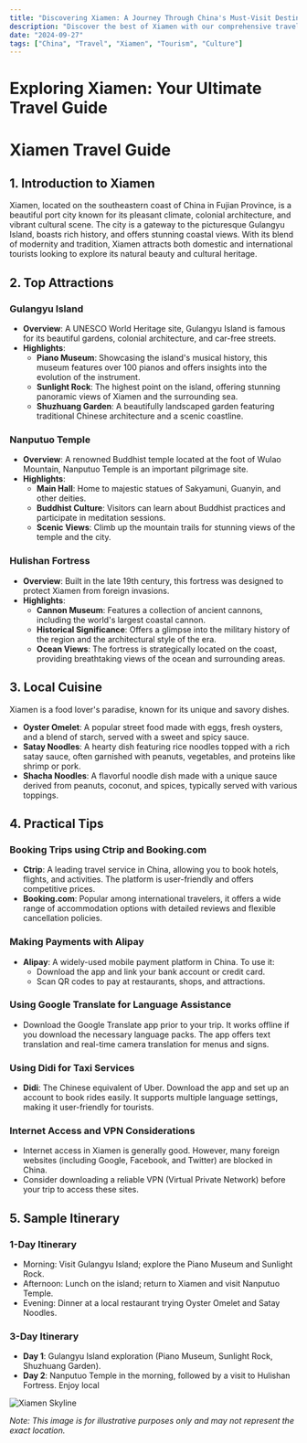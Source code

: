 ```yaml
---
title: "Discovering Xiamen: A Journey Through China's Must-Visit Destination"
description: "Discover the best of Xiamen with our comprehensive travel guide. Explore top attractions, savor local cuisine, and get insider tips for an unforgettable Chinese adventure."
date: "2024-09-27"
tags: ["China", "Travel", "Xiamen", "Tourism", "Culture"]
---
```


# Exploring Xiamen: Your Ultimate Travel Guide

# Xiamen Travel Guide

## 1. Introduction to Xiamen
Xiamen, located on the southeastern coast of China in Fujian Province, is a beautiful port city known for its pleasant climate, colonial architecture, and vibrant cultural scene. The city is a gateway to the picturesque Gulangyu Island, boasts rich history, and offers stunning coastal views. With its blend of modernity and tradition, Xiamen attracts both domestic and international tourists looking to explore its natural beauty and cultural heritage.

## 2. Top Attractions

### Gulangyu Island
- **Overview**: A UNESCO World Heritage site, Gulangyu Island is famous for its beautiful gardens, colonial architecture, and car-free streets.
- **Highlights**:
  - **Piano Museum**: Showcasing the island's musical history, this museum features over 100 pianos and offers insights into the evolution of the instrument.
  - **Sunlight Rock**: The highest point on the island, offering stunning panoramic views of Xiamen and the surrounding sea.
  - **Shuzhuang Garden**: A beautifully landscaped garden featuring traditional Chinese architecture and a scenic coastline.

### Nanputuo Temple
- **Overview**: A renowned Buddhist temple located at the foot of Wulao Mountain, Nanputuo Temple is an important pilgrimage site.
- **Highlights**:
  - **Main Hall**: Home to majestic statues of Sakyamuni, Guanyin, and other deities.
  - **Buddhist Culture**: Visitors can learn about Buddhist practices and participate in meditation sessions.
  - **Scenic Views**: Climb up the mountain trails for stunning views of the temple and the city.

### Hulishan Fortress
- **Overview**: Built in the late 19th century, this fortress was designed to protect Xiamen from foreign invasions.
- **Highlights**:
  - **Cannon Museum**: Features a collection of ancient cannons, including the world's largest coastal cannon.
  - **Historical Significance**: Offers a glimpse into the military history of the region and the architectural style of the era.
  - **Ocean Views**: The fortress is strategically located on the coast, providing breathtaking views of the ocean and surrounding areas.

## 3. Local Cuisine
Xiamen is a food lover's paradise, known for its unique and savory dishes.

- **Oyster Omelet**: A popular street food made with eggs, fresh oysters, and a blend of starch, served with a sweet and spicy sauce.
- **Satay Noodles**: A hearty dish featuring rice noodles topped with a rich satay sauce, often garnished with peanuts, vegetables, and proteins like shrimp or pork.
- **Shacha Noodles**: A flavorful noodle dish made with a unique sauce derived from peanuts, coconut, and spices, typically served with various toppings.

## 4. Practical Tips

### Booking Trips using Ctrip and Booking.com
- **Ctrip**: A leading travel service in China, allowing you to book hotels, flights, and activities. The platform is user-friendly and offers competitive prices.
- **Booking.com**: Popular among international travelers, it offers a wide range of accommodation options with detailed reviews and flexible cancellation policies.

### Making Payments with Alipay
- **Alipay**: A widely-used mobile payment platform in China. To use it:
  - Download the app and link your bank account or credit card.
  - Scan QR codes to pay at restaurants, shops, and attractions.

### Using Google Translate for Language Assistance
- Download the Google Translate app prior to your trip. It works offline if you download the necessary language packs. The app offers text translation and real-time camera translation for menus and signs.

### Using Didi for Taxi Services
- **Didi**: The Chinese equivalent of Uber. Download the app and set up an account to book rides easily. It supports multiple language settings, making it user-friendly for tourists.

### Internet Access and VPN Considerations
- Internet access in Xiamen is generally good. However, many foreign websites (including Google, Facebook, and Twitter) are blocked in China.
- Consider downloading a reliable VPN (Virtual Private Network) before your trip to access these sites.

## 5. Sample Itinerary

### 1-Day Itinerary
- Morning: Visit Gulangyu Island; explore the Piano Museum and Sunlight Rock.
- Afternoon: Lunch on the island; return to Xiamen and visit Nanputuo Temple.
- Evening: Dinner at a local restaurant trying Oyster Omelet and Satay Noodles.

### 3-Day Itinerary
- **Day 1**: Gulangyu Island exploration (Piano Museum, Sunlight Rock, Shuzhuang Garden).
- **Day 2**: Nanputuo Temple in the morning, followed by a visit to Hulishan Fortress. Enjoy local

<img src="https://source.unsplash.com/1600x900/?Xiamen,cityscape" alt="Xiamen Skyline" loading="lazy">

*Note: This image is for illustrative purposes only and may not represent the exact location.*


